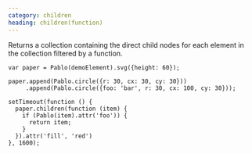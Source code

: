 ```yaml
---
category: children
heading: children(function)
---
```


Returns a collection containing the direct child nodes for each element in the collection filtered by a function.

    var paper = Pablo(demoElement).svg({height: 60});

    paper.append(Pablo.circle({r: 30, cx: 30, cy: 30}))
         .append(Pablo.circle({foo: 'bar', r: 30, cx: 100, cy: 30}));

    setTimeout(function () {
      paper.children(function (item) {
        if (Pablo(item).attr('foo')) {
          return item;
        }
      }).attr('fill', 'red')
    }, 1600);